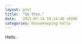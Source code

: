 ```yaml
---
layout: post
title:  "So this."
date:   2015-07-14 19:14:48 +0200
categories: housekeeping hello
---
```


Hello.
